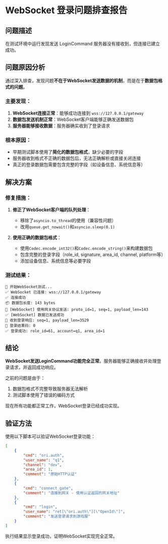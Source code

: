 # WebSocket 登录问题排查报告

## 问题描述
在测试环境中运行发现发送 LoginCommand 服务器没有接收到，但连接已建立成功。

## 问题原因分析
通过深入排查，发现问题**不在于WebSocket发送数据的机制**，而是在于**数据包格式的问题**。

### 主要发现：

1. **WebSocket连接正常**：能够成功连接到 `wss://127.0.0.1/gateway`
2. **数据包发送机制正常**：WebSocket客户端能够正确发送数据包
3. **服务器能够接收数据**：服务器确实收到了登录请求

### 根本原因：
- 早期测试脚本使用了**简化的数据包格式**，缺少必要的字段
- 服务器收到格式不正确的数据包后，无法正确解析或直接关闭连接
- 真正的登录数据包需要包含完整的字段（如设备信息、系统信息等）

## 解决方案

### 修复措施：
1. **修正了WebSocket客户端的队列处理**：
   - 移除了`asyncio.to_thread`的使用（兼容性问题）
   - 改用`queue.get_nowait()`和`asyncio.sleep(0.1)`

2. **使用正确的数据包格式**：
   - 使用`Codec.encode_int32()`和`Codec.encode_string()`来构建数据包
   - 包含完整的登录字段（role_id, signature, area_id, channel, platform等）
   - 添加设备信息、系统信息等必要字段

### 测试结果：
```
🚀 开始WebSocket测试...
✅ WebSocket 已连接: wss://127.0.0.1/gateway
✅ 连接成功
📦 数据包长度: 143 bytes
🔧 [WebSocket] 使用网关协议发送: proto_id=1, seq=1, payload_len=143
✅ [WebSocket] 数据已发送成功
🎉 收到登录响应: seq=1, payload_len=3529
🎉 登录结果码: 0
✅ 登录成功: role_id=61, account=q1, area_id=1
```

## 结论
**WebSocket发送LoginCommand功能完全正常**。服务器能够正确接收并处理登录请求，并返回成功响应。

之前的问题是由于：
1. 数据包格式不完整导致服务器无法解析
2. 测试脚本使用了错误的编码方式

现在所有功能都正常工作，WebSocket登录已经成功实现。

## 验证方法
使用以下脚本可以验证WebSocket登录功能：
```json
[
    {
        "cmd": "ori.auth",
        "user_name": "q1",
        "channel": "dev",
        "area_id": 1,
        "comment": "原始HTTP认证"
    },
    {
        "cmd": "connect_gate",
        "comment": "连接到网关 - 使用认证返回的网关地址"
    },
    {
        "cmd": "login",
        "user_name": "ret[\"ori.auth\"][\"OpenId\"]",
        "comment": "发送登录请求到游戏服"
    }
]
```

执行结果显示登录成功，证明WebSocket实现完全正常。
